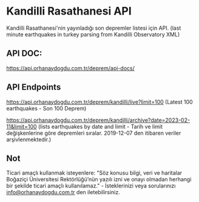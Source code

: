 
# Kandilli Rasathanesi API
Kandilli Rasathanesi'nin yayınladığı son depremler listesi için API. (last minute earthquakes in turkey parsing from Kandilli Observatory XML)

## API DOC:
https://api.orhanaydogdu.com.tr/deprem/api-docs/

## API Endpoints
https://api.orhanaydogdu.com.tr/deprem/kandilli/live?limit=100 (Latest 100 earthquakes - Son 100 Deprem)

https://api.orhanaydogdu.com.tr/deprem/kandilli/archive?date=2023-02-11&limit=100 (lists earthquakes by date and limit - Tarih ve limit değişkenlerine göre depremleri sıralar. 2019-12-07 den itibaren veriler arşivlenmektedir.)

## Not
Ticari amaçlı kullanmak isteyenlere: "Söz konusu bilgi, veri ve haritalar Boğaziçi Üniversitesi Rektörlüğü’nün yazılı izni ve onayı olmadan herhangi bir şekilde ticari amaçlı kullanılamaz." - İsteklerinizi veya sorularınızı info@orhanaydogdu.com.tr den iletebilirsiniz.
